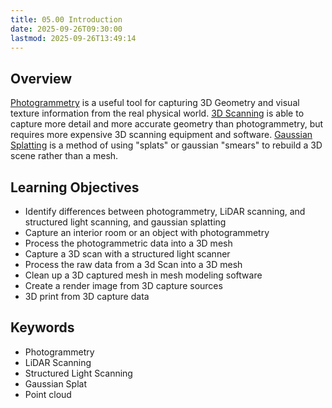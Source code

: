 ```yaml
---
title: 05.00 Introduction
date: 2025-09-26T09:30:00
lastmod: 2025-09-26T13:49:14
---
```


## Overview

[Photogrammetry](./05-02-photogrammetry.md) is a useful tool for capturing 3D Geometry and visual texture information from the real physical world. [3D Scanning](./05-01-3d-scanning.md) is able to capture more detail and more accurate geometry than photogrammetry, but requires more expensive 3D scanning equipment and software. [Gaussian Splatting](./05-03-gaussian-splatting.md) is a method of using "splats" or gaussian "smears" to rebuild a 3D scene rather than a mesh.

## Learning Objectives

- Identify differences between photogrammetry, LiDAR scanning, and structured light scanning, and gaussian splatting
- Capture an interior room or an object with photogrammetry
- Process the photogrammetric data into a 3D mesh
- Capture a 3D scan with a structured light scanner
- Process the raw data from a 3d Scan into a 3D mesh
- Clean up a 3D captured mesh in mesh modeling software
- Create a render image from 3D capture sources
- 3D print from 3D capture data

## Keywords

- Photogrammetry
- LiDAR Scanning
- Structured Light Scanning
- Gaussian Splat
- Point cloud
